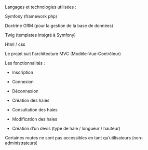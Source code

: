 Langages et technologies utilisées :

Symfony (framework php)

Doctrine ORM (pour la gestion de la base de données)

Twig (templates intégré à Symfony)

Html / css


Le projet suit l'architecture MVC (Modèle-Vue-Contrôleur) 


Les fonctionnalités :

-	Inscription

-	Connexion

- Déconnexion

-	Création des haies

-	Consultation des haies

-	 Modification des haies

-	Création d’un devis (type de haie / longueur / hauteur)
  
Certaines routes ne sont pas accessibles en tant qu’utilisateurs (non-administrateurs)



